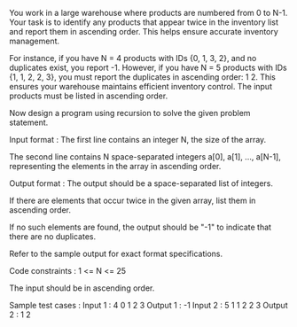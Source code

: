 You work in a large warehouse where products are numbered from 0 to N-1. Your task is to identify any products that appear twice in the inventory list and report them in ascending order. This helps ensure accurate inventory management.



For instance, if you have N = 4 products with IDs {0, 1, 3, 2}, and no duplicates exist, you report -1. However, if you have N = 5 products with IDs {1, 1, 2, 2, 3}, you must report the duplicates in ascending order: 1 2. This ensures your warehouse maintains efficient inventory control. The input products must be listed in ascending order.



Now design a program using recursion to solve the given problem statement. 

Input format :
The first line contains an integer N, the size of the array.

The second line contains N space-separated integers a[0], a[1], ..., a[N-1], representing the elements in the array in ascending order.

Output format :
The output should be a space-separated list of integers.

If there are elements that occur twice in the given array, list them in ascending order.

If no such elements are found, the output should be "-1" to indicate that there are no duplicates.



Refer to the sample output for exact format specifications.

Code constraints :
1 <= N <= 25

The input should be in ascending order.

Sample test cases :
Input 1 :
4
0 1 2 3
Output 1 :
-1
Input 2 :
5
1 1 2 2 3
Output 2 :
1 2 
